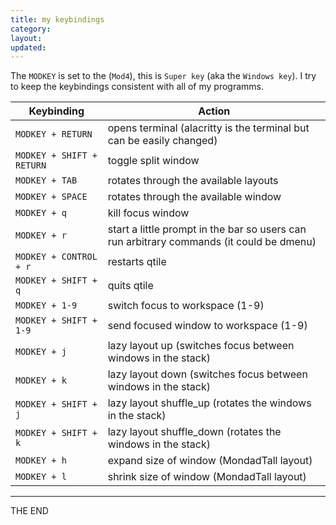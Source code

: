 ```yaml
---
title: my keybindings
category:
layout:
updated:
---
```


The `MODKEY` is set to the (`Mod4`), this is `Super key` (aka the `Windows
key`). I try to keep the keybindings consistent with all of my programms.

Keybinding | Action
--- | ---
`MODKEY + RETURN` | opens terminal (alacritty is the terminal but can be easily changed)
`MODKEY + SHIFT + RETURN` | toggle split window
`MODKEY + TAB` | rotates through the available layouts
`MODKEY + SPACE` | rotates through the available window
`MODKEY + q` | kill focus window
`MODKEY + r` | start a little prompt in the bar so users can run arbitrary commands (it could be dmenu)
`MODKEY + CONTROL + r` | restarts qtile
`MODKEY + SHIFT + q` | quits qtile
`MODKEY + 1-9` | switch focus to workspace (1-9)
`MODKEY + SHIFT + 1-9` | send focused window to workspace (1-9)
`MODKEY + j` | lazy layout up (switches focus between windows in the stack)
`MODKEY + k` | lazy layout down (switches focus between windows in the stack)
`MODKEY + SHIFT + j` | lazy layout shuffle\_up (rotates the windows in the stack)
`MODKEY + SHIFT + k` | lazy layout shuffle\_down (rotates the windows in the stack)
`MODKEY + h` | expand size of window (MondadTall layout)
`MODKEY + l` | shrink size of window (MondadTall layout)

---

THE END

<!--

`MODKEY + w` | switch focus to monitor 1
`MODKEY + e` | switch focus to monitor 2
`MODKEY + r` | switch focus to monitor 3
`MODKEY + period` | switch focus to next monitor
`MODKEY + comma` | switch focus to prev monitor
`MODKEY + d` | start dmenu

-->
